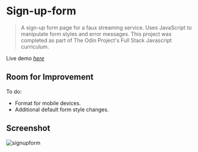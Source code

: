 # Sign-up-form
> A sign-up form page for a faux streaming service. Uses JavaScript to manipulate form styles and error messages. This project was completed as part of The Odin Project's Full Stack Javascript curriculum.

Live demo [_here_](https://doozles411.github.io/Sign-up-form/)

## Room for Improvement
To do:
- Format for mobile devices.
- Additional default form style changes.

## Screenshot
![signupform](https://user-images.githubusercontent.com/96557009/180674558-0a2c4f5d-cbae-44e6-a5f1-ee44679b5fe0.png)
